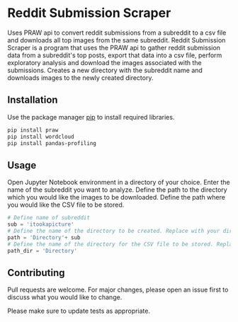 # Reddit Submission Scraper

Uses PRAW api to convert reddit submissions from a subreddit to a csv file and downloads all top images from the same subreddit.
Reddit Submission Scraper is a program that uses the PRAW api to gather reddit submission data from a subreddit's top posts, export that data into a csv file, perform exploratory analysis and download the images associated with the submissions. Creates a new directory with the subreddit name and downloads images to the newly created directory.


## Installation

Use the package manager [pip](https://pip.pypa.io/en/stable/) to install required libraries.

```bash
pip install praw
pip install wordcloud
pip install pandas-profiling
```

## Usage

Open Jupyter Notebook environment in a directory of your choice. Enter the name of the subreddit you want to analyze. Define the path to the directory which you would like the images to be downloaded. Define the path where you would like the CSV file to be stored.


```python
# Define name of subreddit
sub = 'itookapicture'
# Define the name of the directory to be created. Replace with your directory location.
path = 'Directory'+ sub
# Define the name of the directory for the CSV file to be stored. Replace with your directory location.
path_dir = 'Directory'
```

## Contributing
Pull requests are welcome. For major changes, please open an issue first to discuss what you would like to change.

Please make sure to update tests as appropriate.
